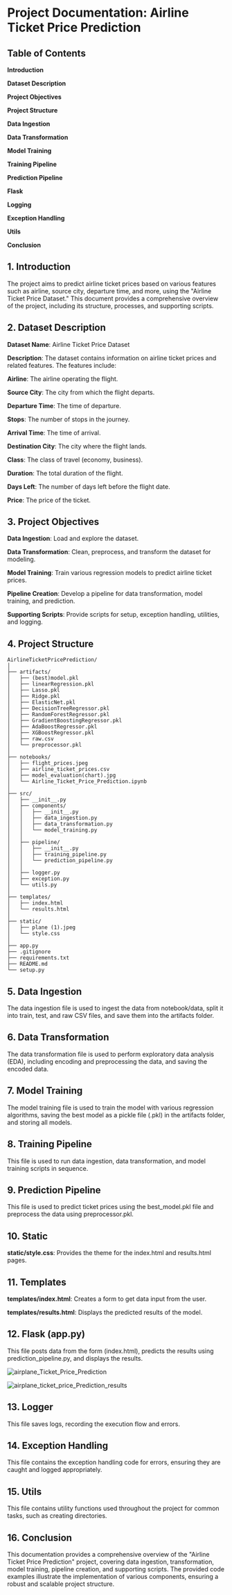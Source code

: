 # Project Documentation: Airline Ticket Price Prediction


## Table of Contents


**Introduction**

**Dataset Description**

**Project Objectives**

**Project Structure**

**Data Ingestion**

**Data Transformation**

**Model Training**

**Training Pipeline**

**Prediction Pipeline**

**Flask**

**Logging**

**Exception Handling**

**Utils**

**Conclusion**



## 1. Introduction


The project aims to predict airline ticket prices based on various features such as airline, source city, departure time, and more, using the "Airline Ticket Price Dataset." This document provides a comprehensive overview of the project, including its structure, processes, and supporting scripts.


## 2. Dataset Description

**Dataset Name**: Airline Ticket Price Dataset

**Description**: The dataset contains information on airline ticket prices and related features. The features include:

**Airline**: The airline operating the flight.

**Source City**: The city from which the flight departs.

**Departure Time**: The time of departure.

**Stops**: The number of stops in the journey.

**Arrival Time**: The time of arrival.

**Destination City**: The city where the flight lands.

**Class**: The class of travel (economy, business).

**Duration**: The total duration of the flight.

**Days Left**: The number of days left before the flight date.

**Price**: The price of the ticket.



## 3. Project Objectives


**Data Ingestion**: Load and explore the dataset.

**Data Transformation**: Clean, preprocess, and transform the dataset for modeling.

**Model Training**: Train various regression models to predict airline ticket prices.

**Pipeline Creation**: Develop a pipeline for data transformation, model training, and prediction.

**Supporting Scripts**: Provide scripts for setup, exception handling, utilities, and logging.



## 4. Project Structure

```
AirlineTicketPricePrediction/
│
├── artifacts/
│   ├── (best)model.pkl
│   ├── linearRegression.pkl
│   ├── Lasso.pkl
│   ├── Ridge.pkl
│   ├── ElasticNet.pkl
│   ├── DecisionTreeRegressor.pkl
│   ├── RandomForestRegressor.pkl
│   ├── GradientBoostingRegressor.pkl
│   ├── AdaBoostRegressor.pkl
│   ├── XGBoostRegressor.pkl
│   ├── raw.csv
│   └── preprocessor.pkl
│
├── notebooks/
│   ├── flight_prices.jpeg
│   ├── airline_ticket_prices.csv
│   ├── model_evaluation(chart).jpg
│   └── Airline_Ticket_Price_Prediction.ipynb
│
├── src/
│   ├── __init__.py
│   ├── components/
│   │   ├── __init__.py
│   │   ├── data_ingestion.py
│   │   ├── data_transformation.py
│   │   └── model_training.py
│   │
│   ├── pipeline/
│   │   ├── __init__.py
│   │   ├── training_pipeline.py
│   │   └── prediction_pipeline.py
│   │
│   ├── logger.py
│   ├── exception.py
│   └── utils.py
│
├── templates/
│   ├── index.html
│   └── results.html
│
├── static/
│   ├── plane (1).jpeg
│   └── style.css
│
├── app.py
├── .gitignore
├── requirements.txt
├── README.md
└── setup.py

```


## 5. Data Ingestion

The data ingestion file is used to ingest the data from notebook/data, split it into train, test, and raw CSV files, and save them into the artifacts folder.



## 6. Data Transformation

The data transformation file is used to perform exploratory data analysis (EDA), including encoding and preprocessing the data, and saving the encoded data.



## 7. Model Training

The model training file is used to train the model with various regression algorithms, saving the best model as a pickle file (.pkl) in the artifacts folder, and storing all models.


## 8. Training Pipeline

This file is used to run data ingestion, data transformation, and model training scripts in sequence.


## 9. Prediction Pipeline

This file is used to predict ticket prices using the best_model.pkl file and preprocess the data using preprocessor.pkl.


## 10. Static

**static/style.css**: Provides the theme for the index.html and results.html pages.


## 11. Templates

**templates/index.html**: Creates a form to get data input from the user.

**templates/results.html**: Displays the predicted results of the model.


## 12. Flask (app.py)

This file posts data from the form (index.html), predicts the results using prediction_pipeline.py, and displays the results.

![airplane_Ticket_Price_Prediction](https://github.com/user-attachments/assets/ba00f4ed-498a-43bf-823d-649e8e4b9873)

![airplane_ticket_price_Prediction_results](https://github.com/user-attachments/assets/4d168d1a-4d9c-4d1d-8e97-3f286e6e55df)


## 13. Logger

This file saves logs, recording the execution flow and errors.


## 14. Exception Handling

This file contains the exception handling code for errors, ensuring they are caught and logged appropriately.


## 15. Utils

This file contains utility functions used throughout the project for common tasks, such as creating directories.


## 16. Conclusion

This documentation provides a comprehensive overview of the "Airline Ticket Price Prediction" project, covering data ingestion, transformation, model training, pipeline creation, and supporting scripts. The provided code examples illustrate the implementation of various components, ensuring a robust and scalable project structure.

